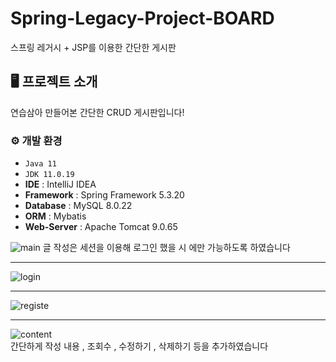 # Spring-Legacy-Project-BOARD
스프링 레거시 + JSP를 이용한 간단한 게시판


## 🖥️ 프로젝트 소개
연습삼아 만들어본 간단한 CRUD 게시판입니다!
<br>

### ⚙️ 개발 환경
- `Java 11`
- `JDK 11.0.19`
- **IDE** : IntelliJ IDEA
- **Framework** : Spring Framework 5.3.20
- **Database** : MySQL 8.0.22
- **ORM** : Mybatis
- **Web-Server** : Apache Tomcat 9.0.65

![main](https://github.com/Ryuintae/SpringBoard/assets/101119025/d355b77c-764c-46ef-90b0-3aeb357f4bdf)
글 작성은 세션을 이용해 로그인 했을 시 에만 가능하도록 하였습니다
<hr>

![login](https://github.com/Ryuintae/SpringBoard/assets/101119025/10b5fdab-7b1e-445c-a565-6852b53947ab)
<hr>

![registe](https://github.com/Ryuintae/SpringBoard/assets/101119025/00dc7bf9-84ce-4e65-b524-be913513637a)
<hr>

![content](https://github.com/Ryuintae/SpringBoard/assets/101119025/647e5f40-99bc-4ed8-abb0-2fce413ce098)
<br>
간단하게 작성 내용 , 조회수 , 수정하기 , 삭제하기 등을 추가하였습니다
